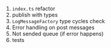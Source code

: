 1. `index.ts` refactor
2. publish with types
3. `LogMessageFactory` type cycles check
4. Error handling on post messages
5. Not sended queue (if error happens)
6. tests
